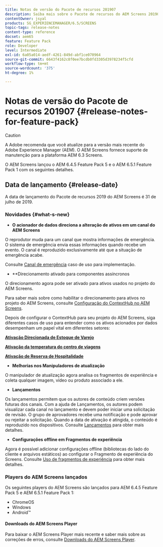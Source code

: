 ```yaml
---
title: Notas de versão do Pacote de recursos 201907
description: Saiba mais sobre o Pacote de recursos do AEM Screens 201907, lançado em 31 de julho de 2019.
contentOwner: jsyal
products: SG_EXPERIENCEMANAGER/6.5/SCREENS
topic-tags: release-notes
content-type: reference
docset: aem65
feature: Feature Pack
role: Developer
level: Intermediate
exl-id: 6a05a014-aedf-4261-849d-abf1ce070964
source-git-commit: 6643f4162c8f0ee7bcdb0fd3305d3978234f5cfd
workflow-type: tm+mt
source-wordcount: '375'
ht-degree: 1%

---
```


# Notas de versão do Pacote de recursos 201907 {#release-notes-for-feature-pack}

>[!CAUTION]
>
>A Adobe recomenda que você atualize para a versão mais recente do Adobe Experience Manager (AEM). O AEM Screens fornece suporte de manutenção para a plataforma AEM 6.3 Screens.

O AEM Screens lançou o AEM 6.4.5 Feature Pack 5 e o AEM 6.5.1 Feature Pack 1 com os seguintes detalhes.

## Data de lançamento {#release-date}

A data de lançamento do Pacote de recursos 2019 do AEM Screens é 31 de julho de 2019.

### Novidades {#what-s-new}

* **O acionador de dados direciona a alteração de ativos em um canal do AEM Screens**

O reprodutor muda para um canal que mostra informações de emergência. O sistema de emergência envia essas informações quando recebe um evento. O canal é reproduzido exclusivamente até que a situação de emergência acabe.


Consulte [Canal de emergência](emergency-channel.md) caso de uso para implementação.

* **Direcionamento ativado para componentes assíncronos

O direcionamento agora pode ser ativado para ativos usados no projeto do AEM Screens.

Para saber mais sobre como habilitar o direcionamento para ativos no projeto do AEM Screens, consulte [Configuração do ContextHub no AEM Screens](configuring-context-hub.md).

Depois de configurar o ContextHub para seu projeto do AEM Screens, siga diferentes casos de uso para entender como os ativos acionados por dados desempenham um papel vital em diferentes setores:

**[Ativação Direcionada de Estoque de Varejo](retail-inventory-activation.md)**

**[Ativação da temperatura do centro de viagens](local-temperature-activation.md)**

**[Ativação de Reserva de Hospitalidade](hospitality-reservation-activation.md)**

* **Melhorias nos Manipuladores de atualização**

O manipulador de atualização agora analisa os fragmentos de experiência e coleta qualquer imagem, vídeo ou produto associado a ele.

* **Lançamentos**

Os lançamentos permitem que os autores de conteúdo criem versões futuras dos canais. Com a ajuda de Lançamentos, os autores podem visualizar cada canal no lançamento e devem poder iniciar uma solicitação de revisão. O grupo de aprovadores recebe uma notificação e pode aprovar ou rejeitar a solicitação. Quando a data de ativação é atingida, o conteúdo é reproduzido nos dispositivos.
Consulte [Lançamentos](launches.md) para obter mais detalhes.

* **Configurações offline em Fragmentos de experiência**

Agora é possível adicionar configurações offline (bibliotecas do lado do cliente e arquivos estáticos) ao configurar o Fragmento de experiência do Screens. Consulte [Uso de fragmentos de experiência](experience-fragments-in-screens.md) para obter mais detalhes.

### Players do AEM Screens lançados

Os seguintes players do AEM Screens são lançados para AEM 6.4.5 Feature Pack 5 e AEM 6.5.1 Feature Pack 1:

* ChromeOS
* Windows
* Android™

#### Downloads do AEM Screens Player

Para baixar o AEM Screens Player mais recente e saber mais sobre as correções de erros, consulte [Downloads do AEM Screens Player](https://download.macromedia.com/screens/).
